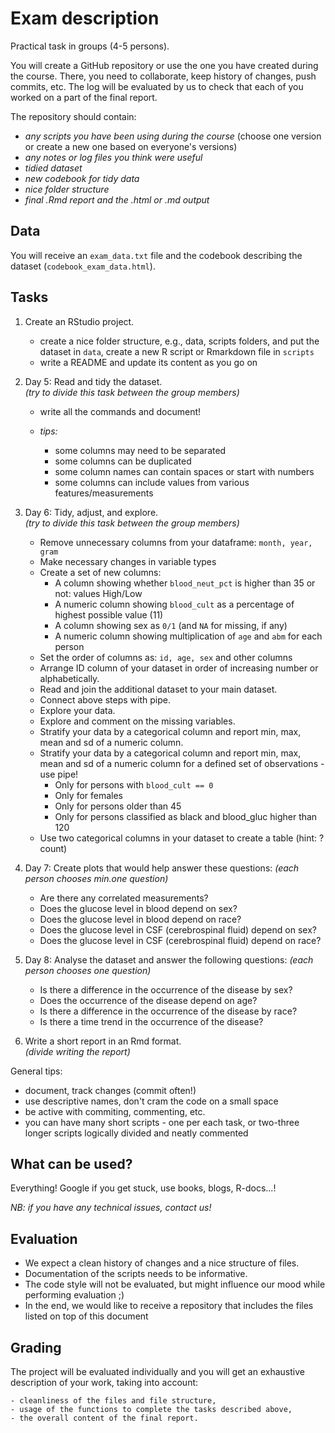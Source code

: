 # Exam description

Practical task in groups (4-5 persons). 

You will create a GitHub repository or use the one you have created during the
course. There, you need to collaborate, keep history of changes, push commits,
etc. The log will be evaluated by us to check that each of you worked on a part
of the final report.

The repository should contain:

- _any scripts you have been using during the course_ (choose one version or
create a new one based on everyone's versions)
- _any notes or log files you think were useful_
- _tidied dataset_
- _new codebook for tidy data_
- _nice folder structure_
- _final .Rmd report and the .html or .md output_

## Data

You will receive an `exam_data.txt` file and the codebook describing the dataset
(`codebook_exam_data.html`).

## Tasks

1. Create an RStudio project.

    - create a nice folder structure, e.g., data, scripts folders, and put the
    dataset in `data`, create a new R script or Rmarkdown file in `scripts`
    - write a README and update its content as you go on

2. Day 5: Read and tidy the dataset.    
_(try to divide this task between the group members)_

    - write all the commands and document!
    - _tips:_
    
        - some columns may need to be separated
        - some columns can be duplicated
        - some column names can contain spaces or start with numbers
        - some columns can include values from various features/measurements

3. Day 6: Tidy, adjust, and explore.    
_(try to divide this task between the group members)_

    - Remove unnecessary columns from your dataframe: `month, year, gram`
    - Make necessary changes in variable types
    - Create a set of new columns:
        - A column showing whether `blood_neut_pct` is higher than 35 or not: values High/Low
        - A numeric column showing `blood_cult` as a percentage of highest possible value (11)
        - A column showing sex as `0/1` (and `NA` for missing, if any)
        - A numeric column showing multiplication of `age` and `abm` for each person
    - Set the order of columns as: `id, age, sex` and other columns
    - Arrange ID column of your dataset in order of increasing number or alphabetically.
    - Read and join the additional dataset to your main dataset.
    - Connect above steps with pipe.
    - Explore your data.
    - Explore and comment on the missing variables.
    - Stratify your data by a categorical column and report min, max, mean and sd of a numeric column.
    - Stratify your data by a categorical column and report min, max, mean and sd of a numeric column for a defined set of observations - use pipe!
        - Only for persons with `blood_cult == 0`
        - Only for females
        - Only for persons older than 45
        - Only for persons classified as black and blood_gluc higher than 120
    - Use two categorical columns in your dataset to create a table (hint: ?count)

4. Day 7: Create plots that would help answer these questions:
_(each person chooses min.one question)_

    - Are there any correlated measurements?
    - Does the glucose level in blood depend on sex?
    - Does the glucose level in blood depend on race?
    - Does the glucose level in CSF (cerebrospinal fluid) depend on sex?
    - Does the glucose level in CSF (cerebrospinal fluid) depend on race?

4. Day 8: Analyse the dataset and answer the following questions:
_(each person chooses one question)_

    - Is there a difference in the occurrence of the disease by sex?
    - Does the occurrence of the disease depend on age?
    - Is there a difference in the occurrence of the disease by race?
    - Is there a time trend in the occurrence of the disease?

5. Write a short report in an Rmd format.    
_(divide writing the report)_

General tips:

- document, track changes (commit often!)
- use descriptive names, don't cram the code on a small space
- be active with commiting, commenting, etc.
- you can have many short scripts - one per each task, or two-three longer 
scripts logically divided and neatly commented

## What can be used?

Everything! Google if you get stuck, use books, blogs, R-docs...!

_NB: if you have any technical issues, contact us!_

## Evaluation

- We expect a clean history of changes and a nice structure of files.
- Documentation of the scripts needs to be informative.
- The code style will not be evaluated, but might influence our mood while
performing evaluation ;)
- In the end, we would like to receive a repository that includes the files
listed on top of this document

## Grading

The project will be evaluated individually and you will get
an exhaustive description of your work, taking into account:

    - cleanliness of the files and file structure,
    - usage of the functions to complete the tasks described above,
    - the overall content of the final report.

